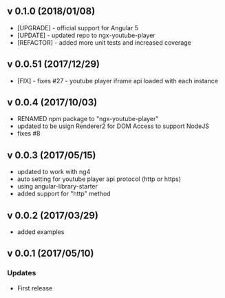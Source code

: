 ## v 0.1.0 (2018/01/08)
* [UPGRADE] - official support for Angular 5
* [UPDATE] - updated repo to ngx-youtube-player
* [REFACTOR] - added more unit tests and increased coverage 

## v 0.0.51 (2017/12/29)
* [FIX] - fixes #27 - youtube player iframe api loaded with each instance 

## v 0.0.4 (2017/10/03)
* RENAMED npm package to "ngx-youtube-player"
* updated to be usign Renderer2 for DOM Access to support NodeJS
* fixes #8

## v 0.0.3 (2017/05/15)
* updated to work with ng4
* auto setting for youtube player api protocol (http or https)
* using angular-library-starter
* added support for "http" method

## v 0.0.2 (2017/03/29)
* added examples

## v 0.0.1 (2017/05/10)

### Updates
* First release


